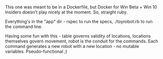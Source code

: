 This one was meant to be in a Dockerfile, but Docker for Win Beta + Win 10 Insiders
doesn't play nicely at the moment. So, straight ruby.

Everything's in the "app" dir - rspec to run the specs, ./toyrobot.rb to
run the command line.

Having some fun with this - table governs validity of locations, locations
themselves govern movement, robot is the conduit for the commands. Each command
generates a new robot with a new location - no mutable variables. Pseudo-functional ;)
